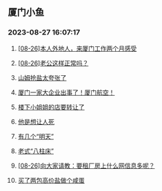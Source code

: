 ## 厦门小鱼 
### 2023-08-27 16:07:17

1. [[08-26]本人外地人，来厦门工作两个月感受](http://bbs.xmfish.com/read-htm-tid-18061160.html)

2. [[08-26]老公这样正常吗？](http://bbs.xmfish.com/read-htm-tid-18061018.html)

3. [山姆抢盐太夸张了](http://bbs.xmfish.com/read-htm-tid-18061031.html)

4. [厦门一家大企业出事了！厦门航空！](http://bbs.xmfish.com/read-htm-tid-18061153.html)

5. [楼下小姐姐的店要转让了](http://bbs.xmfish.com/read-htm-tid-18061042.html)

6. [他是想让人死](http://bbs.xmfish.com/read-htm-tid-18061094.html)

7. [有几个“明天”](http://bbs.xmfish.com/read-htm-tid-18061005.html)

8. [老式“八柱床”](http://bbs.xmfish.com/read-htm-tid-18060975.html)

9. [[08-26]向大家请教：要租厂房上什么网信息多呢？](http://bbs.xmfish.com/read-htm-tid-18061004.html)

10. [买了两包高价盐做个咸蛋](http://bbs.xmfish.com/read-htm-tid-18061095.html)


